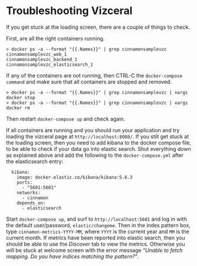 # Troubleshooting Vizceral

If you get stuck at the loading screen, there are a couple of things to check.

First, are all the right containers running.

```
> docker ps -a --format "{{.Names}}" | grep cinnamonsamplevzc
cinnamonsamplevzc_web_1
cinnamonsamplevzc_backend_1
cinnamonsamplevzc_elasticsearch_1
```

If any of the containers are not running, then CTRL-C the `docker-compose command` and make sure that all containers are stopped and removed.

```
> docker ps -a --format "{{.Names}}" | grep cinnamonsamplevzc | xargs docker stop
> docker ps -a --format "{{.Names}}" | grep cinnamonsamplevzc | xargs docker rm
```

Then restart `docker-compose up` and check again.

If all containers are running and you should run your application and try loading the vizceral page at `http://localhost:8080/`. If you still get stuck at the loading screen, then you need to add kibana to the docker compose file, to be able to check if your data go into elastic search. Shut everything down as explained above and add the following to the `docker-compose.yml` after the elasticsearch entry:

```
  kibana:
    image: docker.elastic.co/kibana/kibana:5.6.3
    ports:
      - "5601:5601"
    networks:
      - cinnamon
    depends_on:
      - elasticsearch
```

Start `docker-compose up`, and surf to `http://localhost:5601` and log in with the default user/password, `elastic/changeme`. Then in the index pattern box, type `cinnamon-metrics-YYYY-MM`, where `YYYY` is the current year and `MM` is the current month. If metrics have been reported into elastic search, then you should be able to use the *Discover* tab to view the metrics. Otherwise you will be stuck at welcome screen with the error message _"Unable to fetch mapping. Do you have indices matching the pattern?"_.
